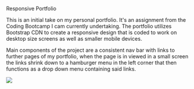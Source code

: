 Responsive Portfolio

This is an initial take on my personal portfolio. It's an assignment from the Coding Bootcamp I cam currently undertaking. The portfolio utilizes Bootstrap CDN to create a responsive design that is coded to work on desktop size screens as well as smaller mobile devices. 

Main components of the project are a consistent nav bar with links to further pages of my portfolio, when the page is in viewed in a small screen the links shrink down to a hamburger menu in the left corner that then functions as a drop down menu containing said links.

![](https://github.com/domdotcom/responsivePortfolio/blob/master/Screenshots/about-large.jpg)
